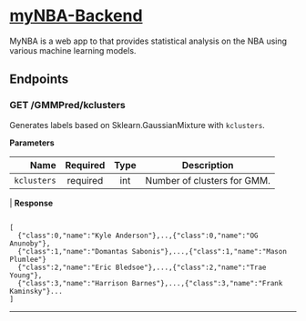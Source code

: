 # [myNBA-Backend](https://boiling-shelf-26276.herokuapp.com)



MyNBA is a web app to that provides statistical analysis on the NBA using various machine learning models.

## Endpoints


### GET /GMMPred/kclusters
Generates labels based on Sklearn.GaussianMixture with `kclusters`.

**Parameters**

|          Name | Required |  Type   | Description                                                                                                                                                           |
| -------------:|:--------:|:-------:| --------------------------------------------------------------------------------------------------------------------------------------------------------------------- |
|     `kclusters` | required | int  | Number of clusters for GMM.     
| 
**Response**

```

[
  {"class":0,"name":"Kyle Anderson"},..,{"class":0,"name":"OG Anunoby"},
  {"class":1,"name":"Domantas Sabonis"},...,{"class":1,"name":"Mason Plumlee"}
  {"class":2,"name":"Eric Bledsoe"},...,{"class":2,"name":"Trae Young"},
  {"class":3,"name":"Harrison Barnes"},...,{"class":3,"name":"Frank Kaminsky"}...
]
```
___


